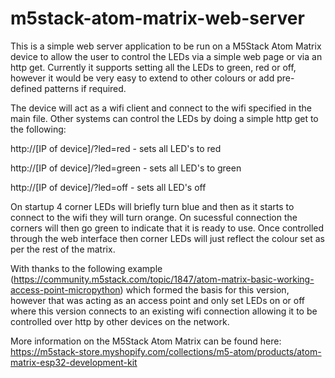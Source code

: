 # m5stack-atom-matrix-web-server

This is a simple web server application to be run on a M5Stack Atom Matrix device to allow the user to control the LEDs via a simple web page or via an http get.  Currently it supports setting all the LEDs to green, red or off, however it would be very easy to extend to other colours or add pre-defined patterns if required.

The device will act as a wifi client and connect to the wifi specified in the main file.  Other systems can control the LEDs by doing a simple http get to the following:

http://[IP of device]/?led=red    - sets all LED's to red

http://[IP of device]/?led=green  - sets all LED's to green

http://[IP of device]/?led=off    - sets all LED's off

On startup 4 corner LEDs will briefly turn blue and then as it starts to connect to the wifi they will turn orange.  On sucessful connection the corners will then go green to indicate that it is ready to use.  Once controlled through the web interface then corner LEDs will just reflect the colour set as per the rest of the matrix.

With thanks to the following example (https://community.m5stack.com/topic/1847/atom-matrix-basic-working-access-point-micropython) which formed the basis for this version, however that was acting as an access point and only set LEDs on or off where this version connects to an existing wifi connection allowing it to be controlled over http by other devices on the network. 

More information on the M5Stack Atom Matrix can be found here: https://m5stack-store.myshopify.com/collections/m5-atom/products/atom-matrix-esp32-development-kit
